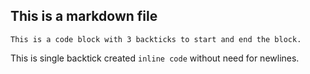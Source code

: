 ## This is a markdown file

```
This is a code block with 3 backticks to start and end the block.
```

This is single backtick created `inline code`  without need for newlines.
